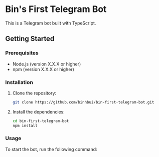# Bin's First Telegram Bot

This is a Telegram bot built with TypeScript.

## Getting Started

### Prerequisites

- Node.js (version X.X.X or higher)
- npm (version X.X.X or higher)

### Installation

1. Clone the repository:

   ```bash
   git clone https://github.com/binhbui/bin-first-telegram-bot.git
   ```

2. Install the dependencies:

   ```bash
   cd bin-first-telegram-bot
   npm install
   ```

### Usage

To start the bot, run the following command:
